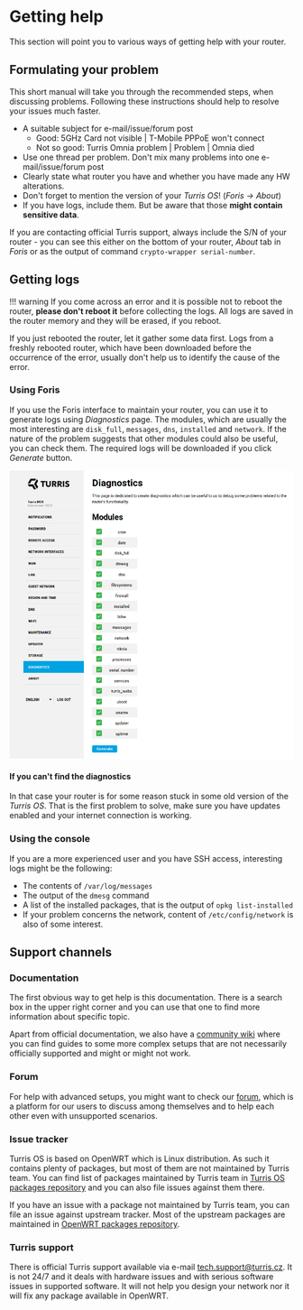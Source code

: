 # Getting help

This section will point you to various ways of getting help with your router.

## Formulating your problem

This short manual will take you through the recommended steps, when discussing
problems. Following these instructions should help to resolve your issues much
faster.

 * A suitable subject for e-mail/issue/forum post
    * Good: 5GHz Card not visible | T-Mobile PPPoE won't connect
    * Not so good: Turris Omnia problem | Problem | Omnia died
 * Use one thread per problem. Don't mix many problems into one e-mail/issue/forum post
 * Clearly state what router you have and whether you have made any HW alterations.
 * Don't forget to mention the version of your _Turris OS_! (_Foris -> About_)
 * If you have logs, include them. But be aware that those **might contain
   sensitive data**.

If you are contacting official Turris support, always include the S/N of your
router - you can see this either on the bottom of your router, _About_ tab in
_Foris_ or as the output of command `crypto-wrapper serial-number`.

## Getting logs

!!! warning
    If you come across an error and it is possible not to reboot the router,
    **please don't reboot it** before collecting the logs. All logs are saved in
    the router memory and they will be erased, if you reboot.

If you just rebooted the router, let it gather some data first. Logs from a
freshly rebooted router, which have been downloaded before the occurrence of
the error, usually don't help us to identify the cause of the error.

### Using Foris

If you use the Foris interface to maintain your router, you can use it to
generate logs using _Diagnostics_ page. The modules, which are usually the most
interesting are `disk_full`, `messages`, `dns`, `installed` and `network`.
If the nature of the problem suggests that other modules could also be useful, you can check them.
The required logs will be downloaded if you click _Generate_ button.

![Foris: Diagnostics](foris-diagnostics.png)

#### If you can't find the diagnostics

In that case your router is for some reason stuck in some old version of the
_Turris OS_. That is the first problem to solve, make sure you have updates
enabled and your internet connection is working.

### Using the console

If you are a more experienced user and you have SSH access, interesting logs
might be the following:

  * The contents of `/var/log/messages`
  * The output of the `dmesg` command
  * A list of the installed packages, that is the output of `opkg list-installed`
  * If your problem concerns the network, content of `/etc/config/network` is also of some interest.

## Support channels

### Documentation

The first obvious way to get help is this documentation. There is a search box in
the upper right corner and you can use that one to find more information about
specific topic.

Apart from official documentation, we also have a [community
wiki](https://wiki.turris.cz/doc/en/public/start) where you can find guides to
some more complex setups that are not necessarily officially supported and
might or might not work.

### Forum

For help with advanced setups, you might want to check our
[forum](https://forum.turris.cz), which is a platform for our users to discuss
among themselves and to help each other even with unsupported scenarios.

### Issue tracker

Turris OS is based on OpenWRT which is Linux distribution. As such it contains
plenty of packages, but most of them are not maintained by Turris team. You can
find list of packages maintained by Turris team in [Turris OS packages
repository](https://gitlab.nic.cz/turris/turris-os-packages) and you can
also file issues against them there.

If you have an issue with a package not maintained by Turris team, you can file an
issue against upstream tracker. Most of the upstream packages are maintained in
[OpenWRT packages repository](https://github.com/openwrt/packages/).

### Turris support

There is official Turris support available via e-mail
[tech.support@turris.cz](mailto:tech.support@turris.cz). It is not 24/7 and it
deals with hardware issues and with serious software issues in supported
software. It will not help you design your network nor it will fix any package
available in OpenWRT.
